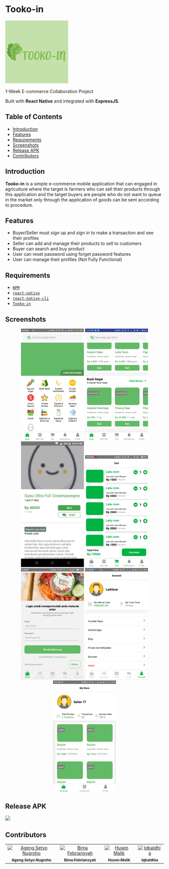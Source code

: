 <h1 align="left">Tooko-in</h1>
<p align="left">
    <img width="200" src="./design/LOGO13.png">
</p>
<p align="left">
  1-Week E-commerce Collaboration Project
</p>
<p align="left">
  Built with <b>React Native</b> and integrated with <b>ExpressJS</b>.
</p>

## Table of Contents

- [Introduction](#introduction)
- [Features](#features)
- [Requirements](#requirements)
- [Screenshots](#screenshots)
- [Release APK](#release-apk)
- [Contributors](#contributors)

## Introduction
<b>Tooko-in</b> is a simple e-commerce mobile application that can engaged in agriculture where the target is farmers who can sell their products through this application and the target buyers are people who do not want to queue in the market only through the application of goods can be sent according to procedure.

## Features
* Buyer/Seller must sign up and sign in to make a transaction and see their profiles
* Seller can add and manage their products to sell to customers
* Buyer can search and buy product
* User can reset password using forget password features
* User can manage their profiles (Not Fully Functional)

## Requirements
* [`NPM`](https://www.npmjs.com/get-npm)
* [`react-native`](https://facebook.github.io/react-native/docs/getting-started)
* [`react-native-cli`](https://facebook.github.io/react-native/docs/getting-started)
* [`Tooko-in`](https://github.com/tookoin/fe-tookoin-react-native-redux)


## Screenshots
<div align="center">
    <img width="200" src="./design/Home1.jpeg">
    <img width="200" src="./design/Home2.jpeg">
    <img width="200" src="./design/ProdukDetail.jpg">
    <img width="200" src="./design/Cart.jpeg">
    <img width="200" src="./design/Login.jpeg">
    <img width="200" src="./design/AccountDetail.png">
    <img width="200" src="./design/EtalaseToko.jpeg">
</div>

## Release APK
<a href=" ">
  <img src="https://img.shields.io/badge/Download%20on%20the-Google%20Drive-blue.svg?style=popout&logo=google-drive"/>
</a>

## Contributors
<center>
  <table>
    <tr>
      <td align="center">
        <a href="https://github.com/melankolia">
          <img width="100" src="https://avatars2.githubusercontent.com/u/35604017?s=460&v=4" alt="Ageng Setyo Nugroho"><br/>
          <sub><b>Ageng Setyo Nugroho</b></sub>
        </a>
      </td>
            <td align="center">
        <a href="https://github.com/bmf10">
          <img width="100" src="https://avatars3.githubusercontent.com/u/58895785?s=460&v=4" alt="Bima Febriansyah"><br/>
          <sub><b>Bima Febriansyah</b></sub>
        </a>
      </td>
            <td align="center">
        <a href="https://github.com/husenmalik7">
          <img width="100" src="https://avatars2.githubusercontent.com/u/24859626?s=460&v=4" alt="Husen Malik"><br/>
          <sub><b>Husen Malik</b></sub>
        </a>
      </td>
            <td align="center">
        <a href="https://github.com/xbaldiq">
          <img width="100" src="https://avatars1.githubusercontent.com/u/20633818?s=460&v=4" alt="Iqbaldhia"><br/>
          <sub><b>Iqbaldhia</b></sub>
        </a>
      </td>
    </tr>
  </table>
</center>
